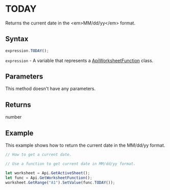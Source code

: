 # TODAY

Returns the current date in the &lt;em&gt;MM/dd/yy&lt;/em&gt; format.

## Syntax

```javascript
expression.TODAY();
```

`expression` - A variable that represents a [ApiWorksheetFunction](../ApiWorksheetFunction.md) class.

## Parameters

This method doesn't have any parameters.

## Returns

number

## Example

This example shows how to return the current date in the MM/dd/yy format.

```javascript editor-xlsx
// How to get a current date.

// Use a function to get current date in MM/dd/yy format.

let worksheet = Api.GetActiveSheet();
let func = Api.GetWorksheetFunction();
worksheet.GetRange("A1").SetValue(func.TODAY());
```
